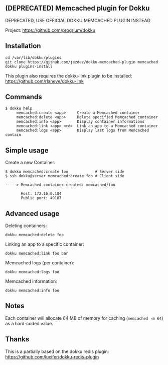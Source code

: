 (DEPRECATED) Memcached plugin for Dokku
--------------------------

DEPRECATED, USE OFFICIAL DOKKU MEMCACHED PLUGIN INSTEAD

Project: https://github.com/progrium/dokku

Installation
------------
```
cd /var/lib/dokku/plugins
git clone https://github.com/jezdez/dokku-memcached-plugin memcached
dokku plugins-install
```

This plugin also requires the dokku-link plugin to be installed:
https://github.com/rlaneve/dokku-link


Commands
--------
```
$ dokku help
     memcached:create <app>     Create a Memcached container
     memcached:delete <app>     Delete specified Memcached container
     memcached:info <app>       Display container informations
     memcached:link <app> <rd>  Link an app to a Memcached container
     memcached:logs <app>       Display last logs from Memcached contain
```

Simple usage
------------

Create a new Container:
```
$ dokku memcached:create foo            # Server side
$ ssh dokku@server memcached:create foo # Client side

-----> Memcached container created: memcached/foo

       Host: 172.16.0.104
       Public port: 49187
```

Advanced usage
--------------

Deleting containers:
```
dokku memcached:delete foo
```

Linking an app to a specific container:
```
dokku memcached:link foo bar
```

Memcached logs (per container):
```
dokku memcached:logs foo
```

Memcached information:
```
dokku memcached:info foo
```

Notes
-----

Each container will allocate 64 MB of memory for caching (`memcached -m 64`) as a hard-coded value.

Thanks
------

This is a partially based on the dokku redis plugin: https://github.com/luxifer/dokku-redis-plugin
